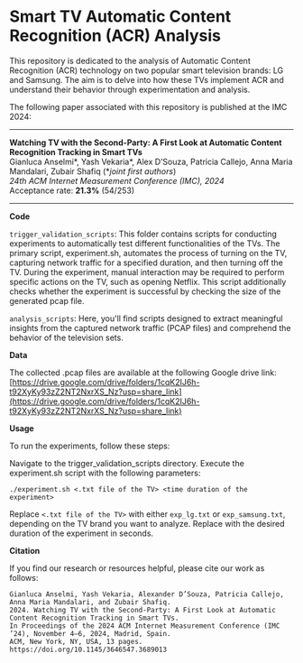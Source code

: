 # Smart TV Automatic Content Recognition (ACR) Analysis

This repository is dedicated to the analysis of Automatic Content Recognition (ACR) technology on two popular smart television brands: LG and Samsung. The aim is to delve into how these TVs implement ACR and understand their behavior through experimentation and analysis.

The following paper associated with this repository is published at the IMC 2024:
___
**Watching TV with the Second-Party: A First Look at Automatic Content Recognition Tracking in Smart TVs**<br>
Gianluca Anselmi*, Yash Vekaria*, Alex D’Souza, Patricia Callejo, Anna Maria Mandalari, Zubair Shafiq (*_joint first authors_)<br>
_24th ACM Internet Measurement Conference (IMC), 2024_<br>
Acceptance rate: **21.3%** (54/253)
___

**Code**

`trigger_validation_scripts`: This folder contains scripts for conducting experiments to automatically test different functionalities of the TVs. The primary script, experiment.sh, automates the process of turning on the TV, capturing network traffic for a specified duration, and then turning off the TV. During the experiment, manual interaction may be required to perform specific actions on the TV, such as opening Netflix. This script additionally checks whether the experiment is successful by checking the size of the generated pcap file.

`analysis_scripts`: Here, you'll find scripts designed to extract meaningful insights from the captured network traffic (PCAP files) and comprehend the behavior of the television sets.

**Data**

The collected .pcap files are available at the following Google drive link:
[https://drive.google.com/drive/folders/1cqK2IJ6h-t92XyKy93zZ2NT2NxrXS_Nz?usp=share_link](https://drive.google.com/drive/folders/1cqK2IJ6h-t92XyKy93zZ2NT2NxrXS_Nz?usp=share_link)

**Usage**

To run the experiments, follow these steps:

Navigate to the trigger_validation_scripts directory.
Execute the experiment.sh script with the following parameters:

`./experiment.sh <.txt file of the TV> <time duration of the experiment>`

Replace `<.txt file of the TV>` with either `exp_lg.txt` or `exp_samsung.txt`, depending on the TV brand you want to analyze.
Replace <time duration of the experiment> with the desired duration of the experiment in seconds.

**Citation**

If you find our research or resources helpful, please cite our work as follows:
```
Gianluca Anselmi, Yash Vekaria, Alexander D’Souza, Patricia Callejo, Anna Maria Mandalari, and Zubair Shafiq.
2024. Watching TV with the Second-Party: A First Look at Automatic Content Recognition Tracking in Smart TVs.
In Proceedings of the 2024 ACM Internet Measurement Conference (IMC ’24), November 4–6, 2024, Madrid, Spain.
ACM, New York, NY, USA, 13 pages. https://doi.org/10.1145/3646547.3689013
```
